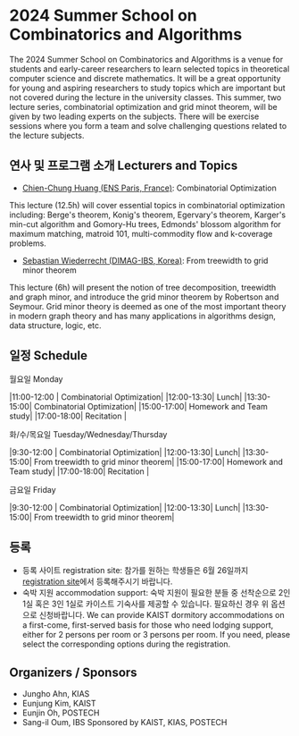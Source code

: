 2024 Summer School on Combinatorics and Algorithms
====================

The 2024 Summer School on Combinatorics and Algorithms is a venue for students and early-career researchers to learn selected topics in theoretical computer science and discrete mathematics. 
It will be a great opportunity for young and aspiring researchers to study topics which are important but not covered during the lecture in the university classes.
This summer, two lecture series, combinatorial optimization and grid minot theorem, will be given by two leading experts on the subjects. There will be exercise sessions where you form a team and solve challenging questions related to the lecture subjects.

연사 및 프로그램 소개 Lecturers and Topics
---------------------
- [Chien-Chung Huang (ENS Paris, France)](https://www.di.ens.fr/~cchuang/): Combinatorial Optimization

This lecture (12.5h) will cover essential topics in combinatorial optimization including: Berge's theorem, Konig's theorem, Egervary's theorem, Karger's min-cut algorithm and Gomory-Hu trees, Edmonds' blossom algorithm for maximum matching, matroid 101, multi-commodity flow and k-coverage problems.

- [Sebastian Wiederrecht (DIMAG-IBS, Korea)](https://www.wiederrecht.com/): From treewidth to grid minor theorem

This lecture (6h) will present the notion of tree decomposition, treewidth and graph minor, and introduce the grid minor theorem by Robertson and Seymour. Grid minor theory is deemed as one of the most important theory in modern graph theory and has many applications in algorithms design, data structure, logic, etc. 
  
일정 Schedule
---------------------  
월요일 Monday

|11:00-12:00 | Combinatorial Optimization|
|12:00-13:30| Lunch|
|13:30-15:00| Combinatorial Optimization|
|15:00-17:00| Homework and Team study|
|17:00-18:00| Recitation |

화/수/목요일 Tuesday/Wednesday/Thursday

|9:30-12:00 | Combinatorial Optimization|
|12:00-13:30| Lunch|
|13:30-15:00| From treewidth to grid minor theorem|
|15:00-17:00| Homework and Team study|
|17:00-18:00| Recitation |

금요일 Friday

|9:30-12:00 | Combinatorial Optimization|
|12:00-13:30| Lunch|
|13:30-15:00| From treewidth to grid minor theorem|

등록
--------------------- 
- 등록 사이트 registration site: 참가를 원하는 학생들은 6월 26일까지 [registration site](https://indico.ibs.re.kr/e/combialgo/)에서 등록해주시기 바랍니다.
- 숙박 지원 accommodation support: 숙박 지원이 필요한 분들 중 선착순으로 2인 1실 혹은 3인 1실로 카이스트 기숙사를 제공할 수 있습니다. 필요하신 경우 위 옵션으로 신청바랍니다. We can provide KAIST dormitory accommodations on a first-come, first-served basis for those who need lodging support, either for 2 persons per room or 3 persons per room. If you need, please select the corresponding options during the registration. 

Organizers / Sponsors
---------------------
- Jungho Ahn, KIAS
- Eunjung Kim, KAIST
- Eunjin Oh, POSTECH
- Sang-il Oum, IBS
Sponsored by KAIST, KIAS, POSTECH

